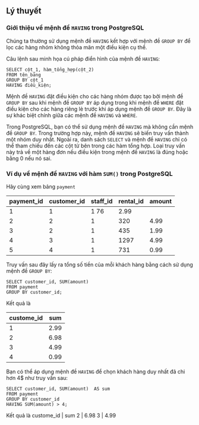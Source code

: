 ## Lý thuyết
### Giới thiệu về mệnh đề `HAVING` trong PostgreSQL
Chúng ta thường sử dụng mệnh đề `HAVING` kết hợp với mệnh đề `GROUP BY` để lọc các hàng nhóm không thỏa mãn một điều kiện cụ thể.

Câu lệnh sau minh họa cú pháp điển hình của mệnh đề `HAVING`:
```
SELECT cột_1, hàm_tổng_hợp(cột_2)
FROM tên_bảng
GROUP BY cột_1
HAVING điều_kiện;
```
Mệnh đề `HAVING` đặt điều kiện cho các hàng nhóm được tạo bởi mệnh đề `GROUP BY` sau khi mệnh đề `GROUP BY` áp dụng trong khi mệnh đề `WHERE` đặt điều kiện cho các hàng riêng lẻ trước khi áp dụng mệnh đề `GROUP BY`. Đây là sự khác biệt chính giữa các mệnh đề `HAVING` và `WHERE`.

Trong PostgreSQL, bạn có thể sử dụng mệnh đề `HAVING` mà không cần mệnh đề `GROUP BY`. Trong trường hợp này, mệnh đề `HAVING` sẽ biến truy vấn thành một nhóm duy nhất. Ngoài ra, danh sách `SELECT` và mệnh đề `HAVING` chỉ có thể tham chiếu đến các cột từ bên trong các hàm tổng hợp. Loại truy vấn này trả về một hàng đơn nếu điều kiện trong mệnh đề `HAVING` là đúng hoặc bằng 0 nếu nó sai.

### Ví dụ về mệnh đề `HAVING` với hàm `SUM()` trong PostgreSQL
Hãy cùng xem bảng `payment`

payment_id	| customer_id	| staff_id	| rental_id	| amount
------------|-------------|-----------|-----------|-------
1	| 1	| 1	76	| 2.99
2	| 2	| 1	| 320 | 4.99
3	| 2	| 1	| 435	| 1.99
4	| 3	| 1	| 1297	| 4.99
5	| 4	| 1	| 731	| 0.99
Truy vấn sau đây lấy ra tổng số tiền của mỗi khách hàng bằng cách sử dụng mệnh đề `GROUP BY`:
```
SELECT customer_id, SUM(amount)
FROM payment
GROUP BY customer_id;
```
Kết quả là

custome_id	| sum
------------|----
1	| 2.99
2	| 6.98
3	| 4.99
4	| 0.99

Bạn có thể áp dụng mệnh đề `HAVING` để chọn khách hàng duy nhất đã chi hơn 4$ như truy vấn sau:
```
SELECT customer_id, SUM(amount)  AS sum
FROM payment
GROUP BY customer_id
HAVING SUM(amount) > 4;
```
Kết quả là
custome_id	| sum
2	| 6.98
3	| 4.99
